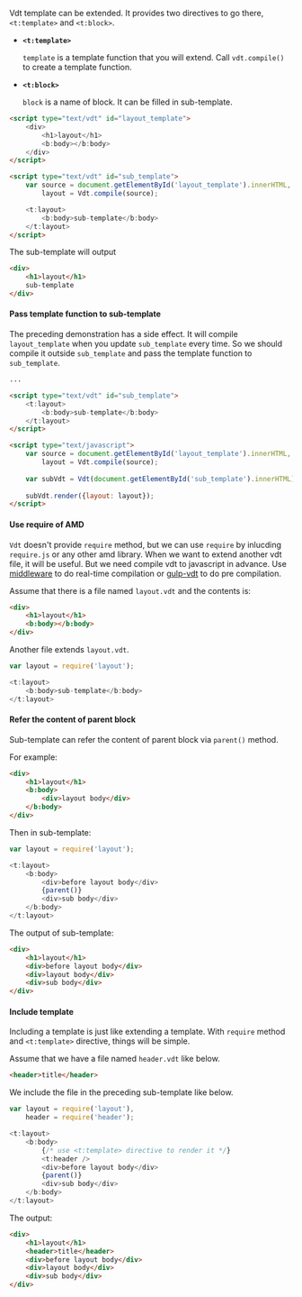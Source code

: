 Vdt template can be extended. It provides two directives to go there, `<t:template>` and `<t:block>`.

* __`<t:template>`__ 

    `template` is a template function that you will extend. Call `vdt.compile()` to create a template function.

* __`<t:block>`__

    `block` is a name of block. It can be filled in sub-template.

```html
<script type="text/vdt" id="layout_template">
    <div>
        <h1>layout</h1>
        <b:body></b:body>
    </div>
</script>

<script type="text/vdt" id="sub_template">
    var source = document.getElementById('layout_template').innerHTML,
        layout = Vdt.compile(source);

    <t:layout>
        <b:body>sub-template</b:body>
    </t:layout>
</script>
```
    
The sub-template will output

```html
<div>
    <h1>layout</h1>
    sub-template
</div>
```

#### Pass template function to sub-template

The preceding demonstration has a side effect. It will compile `layout_template` when you update `sub_template` every time. So we should compile
it outside `sub_template` and pass the template function to `sub_template`.

```html
...

<script type="text/vdt" id="sub_template">
    <t:layout>
        <b:body>sub-template</b:body>
    </t:layout>
</script>

<script type="text/javascript">
    var source = document.getElementById('layout_template').innerHTML,
        layout = Vdt.compile(source);
    
    var subVdt = Vdt(document.getElementById('sub_template').innerHTML);
    
    subVdt.render({layout: layout});
</script>
```

#### Use require of AMD 

`Vdt` doesn't provide `require` method, but we can use `require` by inlucding `require.js` or any other amd library. When we want to extend another vdt file,
it will be useful. But we need compile vdt to javascript in advance. Use [middleware](http://localhost:64739/vdt.html#/documents/middleware) to do real-time compilation 
or [gulp-vdt](https://github.com/Javey/gulp-vdt) to do pre compilation.

Assume that there is a file named `layout.vdt` and the contents is:

```html
<div>
    <h1>layout</h1>
    <b:body></b:body>
</div>
```

Another file extends `layout.vdt`.

```js
var layout = require('layout');

<t:layout>
    <b:body>sub-template</b:body>
</t:layout>
```

#### Refer the content of parent block

Sub-template can refer the content of parent block via `parent()` method. 

For example:

```html
<div>
    <h1>layout</h1>
    <b:body>
        <div>layout body</div>
    </b:body>
</div>
```

Then in sub-template:

```js
var layout = require('layout');

<t:layout>
    <b:body>
        <div>before layout body</div>
        {parent()}
        <div>sub body</div>
    </b:body>
</t:layout>
```

The output of sub-template:

```html
<div>
    <h1>layout</h1>
    <div>before layout body</div>
    <div>layout body</div>
    <div>sub body</div>
</div>
```

#### Include template

Including a template is just like extending a template. With `require` method and `<t:template>` directive, things will be simple.

Assume that we have a file named `header.vdt` like below.

```html
<header>title</header>
```

We include the file in the preceding sub-template like below.

```js
var layout = require('layout'),
    header = require('header');

<t:layout>
    <b:body>
        {/* use <t:template> directive to render it */}
        <t:header />
        <div>before layout body</div>
        {parent()}
        <div>sub body</div>
    </b:body>
</t:layout>
```

The output:

```html
<div>
    <h1>layout</h1>
    <header>title</header>
    <div>before layout body</div>
    <div>layout body</div>
    <div>sub body</div>
</div>
```
